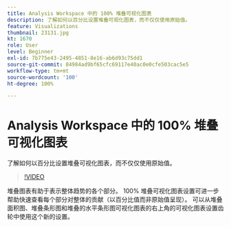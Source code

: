 ```yaml
---
title: Analysis Workspace 中的 100% 堆叠可视化图表
description: 了解如何以百分比设置堆叠可视化图表，而不仅仅使用原始值。
feature: Visualizations
thumbnail: 23131.jpg
kt: 1670
role: User
level: Beginner
exl-id: 7b775e43-2495-4851-8e16-ab6d93c75dd1
source-git-commit: 84984ad9bf65cfc69117e40ac0e0cfe503cac5e5
workflow-type: tm+mt
source-wordcount: '100'
ht-degree: 100%

---
```


# Analysis Workspace 中的 100% 堆叠可视化图表

了解如何以百分比设置堆叠可视化图表，而不仅仅使用原始值。

>[!VIDEO](https://video.tv.adobe.com/v/23131/?quality=12&learn=on)

堆叠图表有助于表示整体趋势的各个部分。 100% 堆叠可视化图表设置可进一步帮助快速查看每个部分对整体的贡献（以百分比值而非原始值呈现）。 可以从堆叠面积图、堆叠条形图和堆叠的水平条形图可视化图表的右上角的可视化图表设置齿轮中使用这个新的设置。
